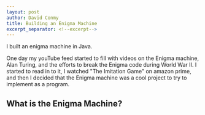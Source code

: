 ```yaml
---
layout: post
author: David Conmy
title: Building an Enigma Machine
excerpt_separator: <!--excerpt-->
---
```

I built an enigma machine in Java.

One day my youTube feed started to fill with videos on the Enigma machine, Alan Turing, and the efforts to break the Enigma code during World War II.
I started to read in to it, I watched "The Imitation Game" on amazon prime, and then I decided that the Enigma machine was a cool project to try to implement as a program.
<!--excerpt-->

## What is the Enigma Machine?

<Pic of Enigma machine on creative commons>


